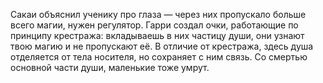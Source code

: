 Сакаи объяснил ученику про глаза — через них пропускало больше всего магии, нужен регулятор. Гарри создал очки, работающие по принципу крестража: вкладываешь в них частицу души, они узнают твою магию и не пропускают её. В отличие от крестража, здесь душа отделяется от тела носителя, но сохраняет с ним связь. Со смертью основной части души, маленькие тоже умрут.